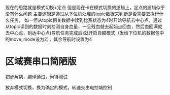 现在的思路就是模式切换+定点
但是现在卡在模式切换的逻辑上，定点的逻辑似乎没有什么问题
主要逻辑是通过从下位机处理的topic数据来判断是否需要去执行什么任务，
如一但从topic相关数据中读到比赛状态为4时开始导航去中心点，通过从topic读到的数据时刻检测自身血量，一旦残血就去起始点回血，然后血回满就去中心点，到达中心点(导航任务完成后)就开启自瞄模式（发给下位机的数据包中的move_mode设为2），其余导航时设置为4

# 区域赛串口简陋版

初步解耦，编译通过，尚待测试

放弃模式切换，换为确定的模式，转速交由电控端控制